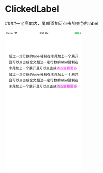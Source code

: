 # ClickedLabel
####一定高度内，尾部添加可点击的变色的label
<br/>
<br/>
<img src="https://github.com/5656556/ClickedLabel/blob/master/img/demo.png?raw=true" width="50%" height="50%">

